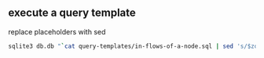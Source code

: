 
## execute a query template
replace placeholders with sed
```bash
sqlite3 db.db "`cat query-templates/in-flows-of-a-node.sql | sed 's/$zone/Huelva/g; s/$installation/Huelva/g'`"
```